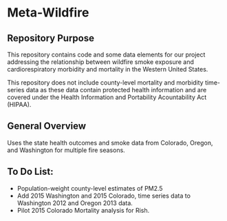 # Meta-Wildfire

## Repository Purpose

This repository contains code and some data elements for our project addressing the relationship between wildfire smoke exposure and cardiorespiratory morbidity and mortality in the Western United States. 

This repository does not include county-level mortality and morbidity time-series data as these data contain protected health information and are covered under the Health Information and Portability Acountability Act (HIPAA). 

## General Overview
Uses the state health outcomes and smoke data from Colorado, Oregon, and Washington for multiple fire seasons.

## To Do List:
- Population-weight county-level estimates of PM2.5
- Add 2015 Washington and 2015 Colorado, time series data to Washington 2012 and Oregon 2013 data.
- Pilot 2015 Colorado Mortality analysis for Rish.

